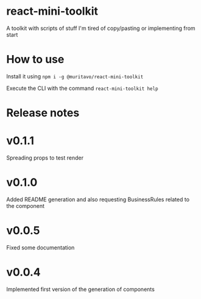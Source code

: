 # react-mini-toolkit
A toolkit with scripts of stuff I'm tired of copy/pasting or implementing from start

# How to use
Install it using
```npm i -g @muritavo/react-mini-toolkit```

Execute the CLI with the command
```react-mini-toolkit help```

# Release notes
# v0.1.1
Spreading props to test render
# v0.1.0
Added README generation and also requesting BusinessRules related to the component
# v0.0.5
Fixed some documentation
# v0.0.4
Implemented first version of the generation of components